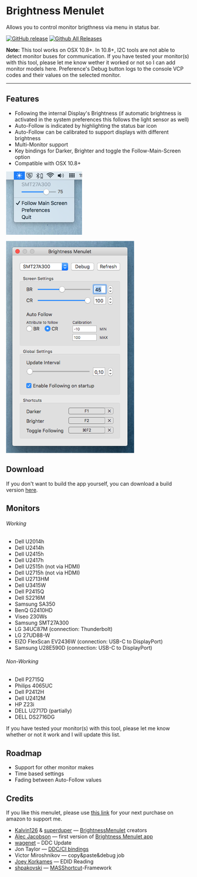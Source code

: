 # Brightness Menulet 

Allows you to control monitor brigthness via menu in status bar.


[![GitHub release](https://img.shields.io/github/release/florianbeck/brightnessmenulet.svg?style=flat-square)](http://github.com/florianbeck/brightnessmenulet/releases/latest) [![Github All Releases](https://img.shields.io/github/downloads/florianbeck/brightnessmenulet/total.svg?style=flat-square)](http://github.com/florianbeck/brightnessmenulet/releases/latest)

**Note:** This tool works on OSX 10.8+. In 10.8+, I2C tools are not able to detect monitor buses for communication. If you have tested your monitor(s) with this tool, please let me know wether it worked or not so I can add monitor models here. Preference's Debug button logs to the console VCP codes and their values on the selected monitor.

---

## Features

-   Following the internal Display's Brightness (if automatic brightness is activated in the system preferences this follows the light sensor as well)
-   Auto-Follow is indicated by highlighting the status bar icon
-   Auto-Follow can be calibrated to support displays with different brightness
-   Multi-Monitor support
-   Key bindings for Darker, Brighter and toggle the Follow-Main-Screen option
-   Compatible with OSX 10.8+

![image](screenshot.png)

![image](screenshot2.png)

## Download

If you don't want to build the app yourself, you can download a build version [here](http://github.com/florianbeck/brightnessmenulet/releases).

## Monitors

###### Working

* Dell U2014h
* Dell U2414h
* Dell U2415h
* Dell U2417h
* Dell U2515h (not via HDMI)
* Dell U2715h (not via HDMI)
* Dell U2713HM
* Dell U3415W
* Dell P2415Q
* Dell S2216M
* Samsung SA350
* BenQ G2410HD
* Viseo 230Ws
* Samsung SMT27A300
* LG 34UC87M (connection: Thunderbolt)
* LG 27UD88-W
* EIZO FlexScan EV2436W (connection: USB-C to DisplayPort)
* Samsung U28E590D (connection: USB-C to DisplayPort)

###### Non-Working

* Dell P2715Q
* Philips 4065UC
* Dell P2412H
* Dell U2412M 
* HP Z23i
* DELL U2717D (partially)
* DELL DS2716DG

If you have tested your monitor(s) with this tool, please let me know
whether or not it work and I will update this list.

## Roadmap

-   Support for other monitor makes
-   Time based settings
-   Fading between Auto-Follow values

## Credits

If you like this menulet, please use [this link](http://amazon.florianbeck.de) for your next purchase on amazon to support me.

-   [Kalvin126](https://github.com/Kalvin126) &
    [superduper](https://github.com/superduper) —
    [BrightnessMenulet](https://github.com/Kalvin126/BrightnessMenulet)
    creators
-   [Alec Jacobson](http://www.alecjacobson.com/weblog/) — first version
    of [Brightness Menulet
    app](http://www.alecjacobson.com/weblog/?p=1127)
-   [wagenet](http://github.com/wagenet) – DDC Update 
-   Jon Taylor — [DDC/CI
    bindings](https://github.com/jontaylor/DDC-CI-Tools-for-OS-X)
-   Victor Miroshnikov — copy&paste&debug job
-   [Joey Korkames](https://github.com/kfix/ddcctl) — EDID Reading
-   [shpakovski](https://github.com/shpakovski) —
    [MASShortcut](https://github.com/shpakovski/MASShortcut)-Framework
